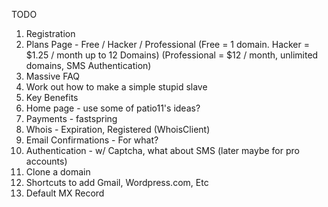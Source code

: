 
TODO

1. Registration
2. Plans Page - Free / Hacker / Professional 
    (Free = 1 domain. Hacker = $1.25 / month up to 12 Domains)
    (Professional = $12 / month, unlimited domains, SMS Authentication)
3. Massive FAQ
4. Work out how to make a simple stupid slave
5. Key Benefits
6. Home page - use some of patio11's ideas?
7. Payments - fastspring
8. Whois - Expiration, Registered (WhoisClient)
9. Email Confirmations - For what?
10. Authentication - w/ Captcha, what about SMS (later maybe for pro accounts)
11. Clone a domain
12. Shortcuts to add Gmail, Wordpress.com, Etc
13. Default MX Record
